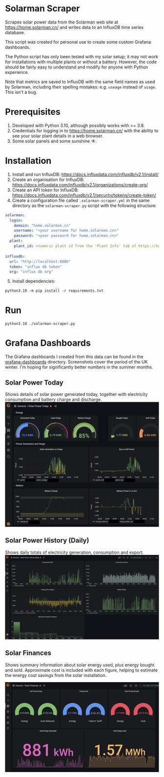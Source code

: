 # Solarman Scraper

Scrapes solar power data from the Solarman web site at https://home.solarman.cn/
and writes data to an InfluxDB time series database.

This script was created for personal use to create some custom Grafana dashboards.

The Python script has only been tested with my solar setup; it may not work for installations with multiple plants
or without a battery. However, the code should be fairly easy to understand
and modify for anyone with Python experience.

Note that metrics are saved to InfluxDB with the same field names as used by Solarman, including their spelling
mistakes: e.g. `useage` instead of `usage`. This isn't a bug.

# Prerequisites

1. Developed with Python 3.10, although possibly works with >= 3.8.
2. Credentials for logging in to https://home.solarman.cn/ with
the ability to see your solar plant details in a web browser.
3. Some solar panels and some sunshine ☀️.

# Installation

1. Install and run InfluxDB: https://docs.influxdata.com/influxdb/v2.1/install/
2. Create an organisation for InfluxDB: https://docs.influxdata.com/influxdb/v2.1/organizations/create-org/
3. Create an API token for InfluxDB: https://docs.influxdata.com/influxdb/v2.1/security/tokens/create-token/
4. Create a configuration file called `.solarman-scraper.yml` in the same directory as the `solarman-scraper.py` script 
   with the following structure:

```yaml
solarman:
  login:
    domain: "home.solarman.cn"
    username: "<your username for home.solarman.cn>"
    password: "<your password for home.solarman.cn>"
  plant:
    plant_id: <numeric plant id from the 'Plant Info' tab of https://home.solarman.cn/main.html>

influxdb:
  url: "http://localhost:8086"
  token: "influx db token"
  org: "influx db org"
```

5. Install dependencies:

```
python3.10 -m pip install -r requirements.txt
```

# Run
```
python3.10 ./solarman-scraper.py
```

# Grafana Dashboards

The Grafana dashboards I created from this data can be found in the [grafana-dashboards](./grafana-dashboards) directory.
Screenshots cover the period of the UK winter. I'm hoping for significantly better numbers in the summer months.

## Solar Power Today
Shows details of solar power generated today, together with electricity consumption and battery charge and discharge.
![Solar Power Today](./grafana-dashboards/Solar%20Power%20Today.png "Solar Power Today")

## Solar Power History (Daily)
Shows daily totals of electricity generation, consumption and export.
![Solar Power History (Daily)](./grafana-dashboards/Solar%20Power%20History%20(Daily).png "Solar Power History (Daily)")

## Solar Finances
Shows summary information about solar energy used, plus energy bought and sold. Approximate
cost is included with each figure, helping to estimate the energy cost savings
from the solar installation.

![Solar Finances](./grafana-dashboards/Solar%20Finances.png "Solar Power Finances")


